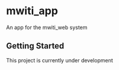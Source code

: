 # mwiti_app

An app for the mwiti_web system

## Getting Started
 This project is currently under development